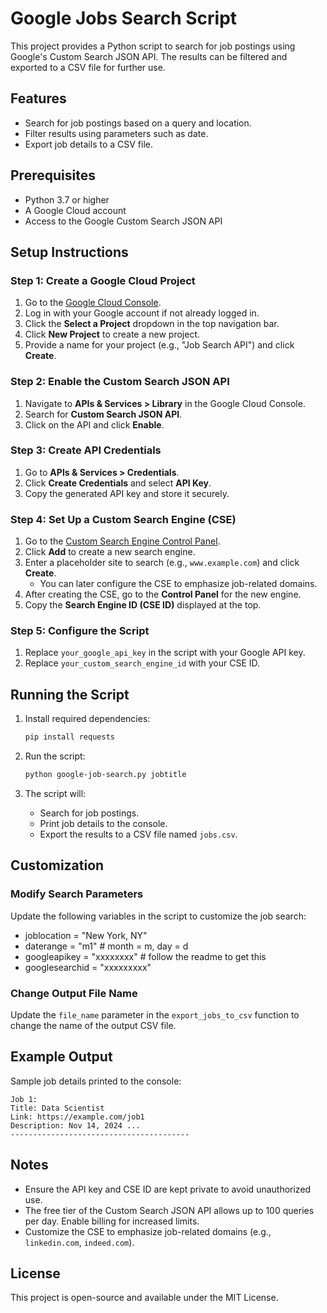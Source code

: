 # Google Jobs Search Script

This project provides a Python script to search for job postings using Google's Custom Search JSON API. The results can be filtered and exported to a CSV file for further use.

## Features

- Search for job postings based on a query and location.
- Filter results using parameters such as date.
- Export job details to a CSV file.

## Prerequisites

- Python 3.7 or higher
- A Google Cloud account
- Access to the Google Custom Search JSON API

## Setup Instructions

### Step 1: Create a Google Cloud Project
1. Go to the [Google Cloud Console](https://console.cloud.google.com/).
2. Log in with your Google account if not already logged in.
3. Click the **Select a Project** dropdown in the top navigation bar.
4. Click **New Project** to create a new project.
5. Provide a name for your project (e.g., "Job Search API") and click **Create**.

### Step 2: Enable the Custom Search JSON API
1. Navigate to **APIs & Services > Library** in the Google Cloud Console.
2. Search for **Custom Search JSON API**.
3. Click on the API and click **Enable**.

### Step 3: Create API Credentials
1. Go to **APIs & Services > Credentials**.
2. Click **Create Credentials** and select **API Key**.
3. Copy the generated API key and store it securely.

### Step 4: Set Up a Custom Search Engine (CSE)
1. Go to the [Custom Search Engine Control Panel](https://cse.google.com/cse/).
2. Click **Add** to create a new search engine.
3. Enter a placeholder site to search (e.g., `www.example.com`) and click **Create**.
   - You can later configure the CSE to emphasize job-related domains.
4. After creating the CSE, go to the **Control Panel** for the new engine.
5. Copy the **Search Engine ID (CSE ID)** displayed at the top.

### Step 5: Configure the Script
1. Replace `your_google_api_key` in the script with your Google API key.
2. Replace `your_custom_search_engine_id` with your CSE ID.

## Running the Script

1. Install required dependencies:
   ```bash
   pip install requests
   ```

2. Run the script:
   ```bash
   python google-job-search.py jobtitle 
   ```

3. The script will:
   - Search for job postings.
   - Print job details to the console.
   - Export the results to a CSV file named `jobs.csv`.

## Customization

### Modify Search Parameters
Update the following variables in the script to customize the job search:
- joblocation = "New York, NY"
- daterange = "m1" # month = m, day = d
- googleapikey = "xxxxxxxx" # follow the readme to get this
- googlesearchid = "xxxxxxxxx"

### Change Output File Name
Update the `file_name` parameter in the `export_jobs_to_csv` function to change the name of the output CSV file.

## Example Output

Sample job details printed to the console:
```
Job 1:
Title: Data Scientist
Link: https://example.com/job1
Description: Nov 14, 2024 ...
----------------------------------------
```

## Notes

- Ensure the API key and CSE ID are kept private to avoid unauthorized use.
- The free tier of the Custom Search JSON API allows up to 100 queries per day. Enable billing for increased limits.
- Customize the CSE to emphasize job-related domains (e.g., `linkedin.com`, `indeed.com`).

## License

This project is open-source and available under the MIT License.


